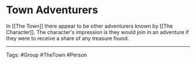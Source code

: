# Town Adventurers

In [[The Town]] there appear to be other adventurers known by [[The Character]]. The character's impression is they would join in an adventure if they were to receive a share of any treasure found.

---
Tags: #Group #TheTown #Person 